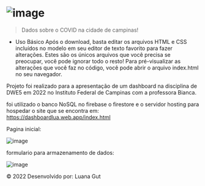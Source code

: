 # ![image](https://user-images.githubusercontent.com/36938558/175182578-5805b8be-8593-4b19-90f8-2431e6930e30.png) 


>Dados sobre o COVID na cidade de campinas!


- Uso Básico
Após o download, basta editar os arquivos HTML e CSS incluídos no modelo em seu editor de texto favorito para fazer alterações. Estes são os únicos arquivos que você precisa se preocupar, você pode ignorar todo o resto! Para pré-visualizar as alterações que você faz no código, você pode abrir o arquivo index.html no seu navegador.

Projeto foi realizado para a apresentação de um dashboard na disciplina de DWE5 em 2022 no Instituto Federal de Campinas com a professora Bianca.

foi utilizado o banco NoSQL no firebase o firestore e o servidor hosting para hospedar o site que se encontra em: https://dashboardlua.web.app/index.html

Pagina inicial:

![image](https://user-images.githubusercontent.com/36938558/175182035-5c630eed-d697-4078-b5a7-1139be5c8d1b.png)

formulario para armazenamento de dados:

![image](https://user-images.githubusercontent.com/36938558/175182080-9efe5849-7890-43c6-85df-b4a32a57b145.png)

© 2022 Desenvolvido por: Luana Gut
